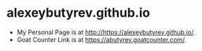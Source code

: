 alexeybutyrev.github.io
=====================
- My Personal Page is at <http://https://alexeybutyrev.github.io/>.
- Goat Counter Link is at <https://abutyrev.goatcounter.com/>.
